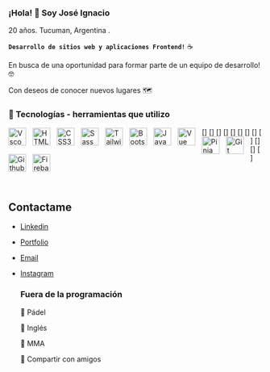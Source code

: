 ### ¡Hola! :wave: Soy José Ignacio
20 años. Tucuman, Argentina .

**`Desarrollo de sitios web y aplicaciones Frontend!`** :coffee:


En busca de una oportunidad para formar parte de un equipo de desarrollo! 🤓


Con deseos de conocer nuevos lugares 🗺️



### :briefcase: Tecnologías - herramientas que utilizo

[<img align="left" alt="Vscode" width="35px" src="https://cdn.jsdelivr.net/gh/devicons/devicon/icons/vscode/vscode-original.svg" style="padding-right:10px;" />]
[<img align="left" alt="HTML5" width="35px" src="https://cdn.jsdelivr.net/gh/devicons/devicon/icons/html5/html5-original.svg" style="padding-right:10px;" />]
[<img align="left" alt="CSS3" width="35px" src="https://cdn.jsdelivr.net/gh/devicons/devicon/icons/css3/css3-original.svg" style="padding-right:10px;" />]
[<img align="left" alt="Sass" width="35px" src="https://cdn.jsdelivr.net/gh/devicons/devicon/icons/sass/sass-original.svg" style="padding-right:10px;" />]
[<img align="left" alt="Tailwind" width="35px" src="https://cdn.jsdelivr.net/gh/devicons/devicon/icons/tailwindcss/tailwindcss-original-wordmark.svg" style="padding-right:10px;" />]
[<img align="left" alt="Bootstrap" width="35px" src="https://cdn.jsdelivr.net/gh/devicons/devicon/icons/bootstrap/bootstrap-original.svg" style="padding-right:10px;" />]
[<img align="left" alt="JavaScript" width="35px" src="https://cdn.jsdelivr.net/gh/devicons/devicon/icons/javascript/javascript-original.svg" style="padding-right:10px;" />]
[<img align="left" alt="Vue" width="35px" src="https://cdn.jsdelivr.net/gh/devicons/devicon/icons/vuejs/vuejs-original.svg" style="padding-right:10px;" />]
[<img align="left" alt="Pinia" width="35px" src="https://pinia.vuejs.org/logo.svg" style="padding-right:10px;" />]
[<img align="left" alt="Git" width="35px" src="https://cdn.jsdelivr.net/gh/devicons/devicon/icons/git/git-original.svg" style="padding-right:10px;" />]
[<img align="left" alt="Github" width="35px" src="https://cdn.jsdelivr.net/gh/devicons/devicon/icons/github/github-original.svg" style="padding-right:10px;" />]
[<img align="left" alt="Firebase" width="35px" src="https://cdn.jsdelivr.net/gh/devicons/devicon/icons/firebase/firebase-plain-wordmark.svg" style="padding-right:10px;" />]

</br>
</br>

## Contactame

* [Linkedin](https://www.linkedin.com/in/jose-ignacio-robledo-puly-008661239/)
* [Portfolio](https://portfolio-puly-v2.netlify.app)
* [Email](pulygarcia09@gmail.com)
* [Instagram](https://www.instagram.com/puly___garcia/)

  ### Fuera de la programación
  
  🎾 Pádel
  
  📖 Inglés
  
  🥊 MMA
  
  🍕 Compartir con amigos
  
